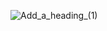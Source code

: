 ![Add_a_heading_(1)](https://user-images.githubusercontent.com/93485271/148046043-3d6f4adc-9917-43f4-b4d7-b63c9cedd0dd.png)
